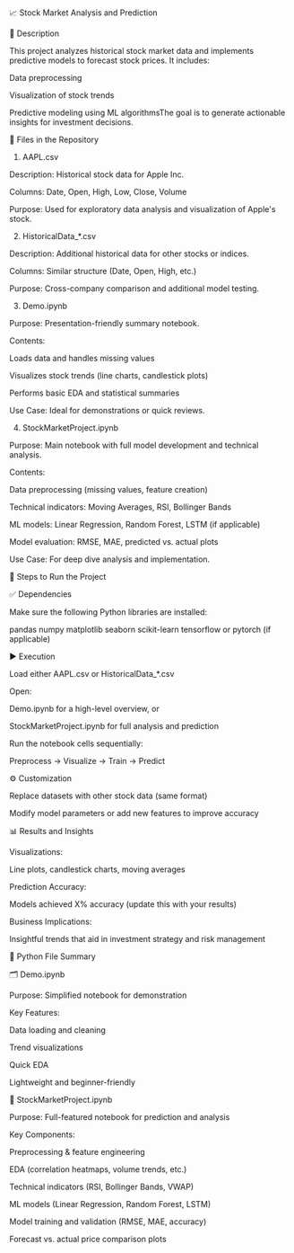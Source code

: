📈 Stock Market Analysis and Prediction

📌 Description

This project analyzes historical stock market data and implements predictive models to forecast stock prices. It includes:

Data preprocessing

Visualization of stock trends

Predictive modeling using ML algorithmsThe goal is to generate actionable insights for investment decisions.

📁 Files in the Repository

1. AAPL.csv

Description: Historical stock data for Apple Inc.

Columns: Date, Open, High, Low, Close, Volume

Purpose: Used for exploratory data analysis and visualization of Apple's stock.

2. HistoricalData_*.csv

Description: Additional historical data for other stocks or indices.

Columns: Similar structure (Date, Open, High, etc.)

Purpose: Cross-company comparison and additional model testing.

3. Demo.ipynb

Purpose: Presentation-friendly summary notebook.

Contents:

Loads data and handles missing values

Visualizes stock trends (line charts, candlestick plots)

Performs basic EDA and statistical summaries

Use Case: Ideal for demonstrations or quick reviews.

4. StockMarketProject.ipynb

Purpose: Main notebook with full model development and technical analysis.

Contents:

Data preprocessing (missing values, feature creation)

Technical indicators: Moving Averages, RSI, Bollinger Bands

ML models: Linear Regression, Random Forest, LSTM (if applicable)

Model evaluation: RMSE, MAE, predicted vs. actual plots

Use Case: For deep dive analysis and implementation.

🧰 Steps to Run the Project

✅ Dependencies

Make sure the following Python libraries are installed:

pandas
numpy
matplotlib
seaborn
scikit-learn
tensorflow or pytorch (if applicable)

▶️ Execution

Load either AAPL.csv or HistoricalData_*.csv

Open:

Demo.ipynb for a high-level overview, or

StockMarketProject.ipynb for full analysis and prediction

Run the notebook cells sequentially:

Preprocess → Visualize → Train → Predict

⚙️ Customization

Replace datasets with other stock data (same format)

Modify model parameters or add new features to improve accuracy

📊 Results and Insights

Visualizations:

Line plots, candlestick charts, moving averages

Prediction Accuracy:

Models achieved X% accuracy (update this with your results)

Business Implications:

Insightful trends that aid in investment strategy and risk management

📂 Python File Summary

🗂 Demo.ipynb

Purpose: Simplified notebook for demonstration

Key Features:

Data loading and cleaning

Trend visualizations

Quick EDA

Lightweight and beginner-friendly

🧠 StockMarketProject.ipynb

Purpose: Full-featured notebook for prediction and analysis

Key Components:

Preprocessing & feature engineering

EDA (correlation heatmaps, volume trends, etc.)

Technical indicators (RSI, Bollinger Bands, VWAP)

ML models (Linear Regression, Random Forest, LSTM)

Model training and validation (RMSE, MAE, accuracy)

Forecast vs. actual price comparison plots

